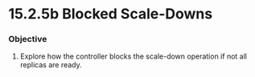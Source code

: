 # 15.2.5b Blocked Scale-Downs

### Objective

1. Explore how the controller blocks the scale-down operation if not all replicas are ready.
